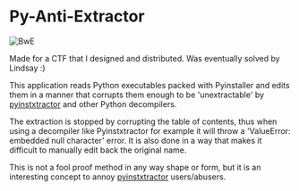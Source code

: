 # Py-Anti-Extractor
![BwE](https://i.imgur.com/Xuams7P.png)

Made for a CTF that I designed and distributed. Was eventually solved by Lindsay :)

This application reads Python executables packed with Pyinstaller and edits them in a manner that corrupts them enough to be 'unextractable' by [pyinstxtractor](https://github.com/extremecoders-re/pyinstxtractor) and other Python decompilers.

The extraction is stopped by corrupting the table of contents, thus when using a decompiler like Pyinstxtractor for example it will throw a 'ValueError: embedded null character' error. It is also done in a way that makes it difficult to manually edit back the original name.

This is not a fool proof method in any way shape or form, but it is an interesting concept to annoy [pyinstxtractor](https://github.com/extremecoders-re/pyinstxtractor) users/abusers.

